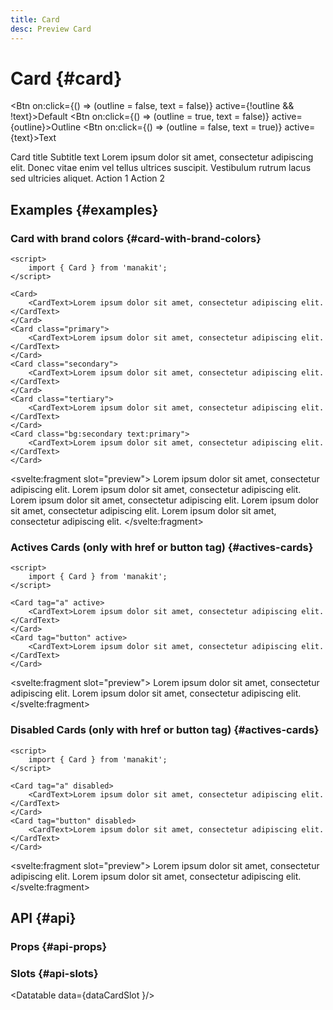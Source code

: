 ```yaml
---
title: Card
desc: Preview Card
---
```


<script lang="ts">
    import Preview from "$lib/components/docs/preview.svelte";
    import Datatable from "$lib/components/docs/datatable.svelte";
    import {Btn, Card, Toolbar, CardTitle, CardText, CardActions, CardSubtitle} from "manakit";
    import {dataCardProps, dataCardSlot} from "$lib/assets/data";

    let outline = false;
    let text = false;
</script>

# Card {#card}

<Btn on:click={() => (outline = false, text = false)} active={!outline && !text}>Default</Btn>
<Btn on:click={() => (outline = true, text = false)} active={outline}>Outline</Btn>
<Btn on:click={() => (outline = false, text = true)} active={text}>Text</Btn>

<Preview>
	<svelte:fragment slot="preview">
    	<Card {outline} {text} style="max-width: 300px; width: 100%;">
            <CardTitle>Card title</CardTitle>
            <CardSubtitle>Subtitle text</CardSubtitle>
            <CardText>Lorem ipsum dolor sit amet, consectetur adipiscing elit. Donec vitae enim vel tellus ultrices suscipit. Vestibulum rutrum lacus sed ultricies aliquet.</CardText>
            <CardActions>
                    <Btn text>Action 1</Btn>
                    <Btn>Action 2</Btn>
            </CardActions>
    	</Card>
    </svelte:fragment>

</Preview>

## Examples {#examples}

### Card with brand colors {#card-with-brand-colors}

<Preview>

```svelte
<script>
	import { Card } from 'manakit';
</script>

<Card>
	<CardText>Lorem ipsum dolor sit amet, consectetur adipiscing elit.</CardText>
</Card>
<Card class="primary">
	<CardText>Lorem ipsum dolor sit amet, consectetur adipiscing elit.</CardText>
</Card>
<Card class="secondary">
	<CardText>Lorem ipsum dolor sit amet, consectetur adipiscing elit.</CardText>
</Card>
<Card class="tertiary">
	<CardText>Lorem ipsum dolor sit amet, consectetur adipiscing elit.</CardText>
</Card>
<Card class="bg:secondary text:primary">
	<CardText>Lorem ipsum dolor sit amet, consectetur adipiscing elit.</CardText>
</Card>
```

<svelte:fragment slot="preview">
<Card>
<CardText>
Lorem ipsum dolor sit amet, consectetur adipiscing elit.
</CardText>
</Card>
<Card class="primary">
<CardText>
Lorem ipsum dolor sit amet, consectetur adipiscing elit.
</CardText>
</Card>
<Card class="secondary">
<CardText>
Lorem ipsum dolor sit amet, consectetur adipiscing elit.
</CardText>
</Card>
<Card class="tertiary">
<CardText>
Lorem ipsum dolor sit amet, consectetur adipiscing elit.
</CardText>
</Card>
<Card class="bg:secondary text:primary">
<CardText>
Lorem ipsum dolor sit amet, consectetur adipiscing elit.
</CardText>
</Card>
</svelte:fragment>

</Preview>

### Actives Cards (only with href or button tag) {#actives-cards}

<Preview>

```svelte
<script>
	import { Card } from 'manakit';
</script>

<Card tag="a" active>
	<CardText>Lorem ipsum dolor sit amet, consectetur adipiscing elit.</CardText>
</Card>
<Card tag="button" active>
	<CardText>Lorem ipsum dolor sit amet, consectetur adipiscing elit.</CardText>
</Card>
```

<svelte:fragment slot="preview">
<Card tag="a" active>
<CardText>
Lorem ipsum dolor sit amet, consectetur adipiscing elit.
</CardText>
</Card>
<Card tag="button" active>
<CardText>
Lorem ipsum dolor sit amet, consectetur adipiscing elit.
</CardText>
</Card>
</svelte:fragment>

</Preview>

### Disabled Cards (only with href or button tag) {#actives-cards}

<Preview>

```svelte
<script>
	import { Card } from 'manakit';
</script>

<Card tag="a" disabled>
	<CardText>Lorem ipsum dolor sit amet, consectetur adipiscing elit.</CardText>
</Card>
<Card tag="button" disabled>
	<CardText>Lorem ipsum dolor sit amet, consectetur adipiscing elit.</CardText>
</Card>
```

<svelte:fragment slot="preview">
<Card tag="a" disabled>
<CardText>
Lorem ipsum dolor sit amet, consectetur adipiscing elit.
</CardText>
</Card>
<Card tag="button" disabled>
<CardText>
Lorem ipsum dolor sit amet, consectetur adipiscing elit.
</CardText>
</Card>
</svelte:fragment>

</Preview>

## API {#api}

### Props {#api-props}

<Datatable data={dataCardProps} />

### Slots {#api-slots}

<Datatable data={dataCardSlot }/>
